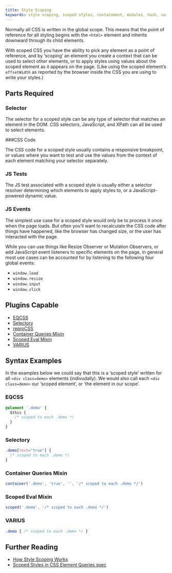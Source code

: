 ```yaml
---
title: Style Scoping
keywords: style scoping, scoped styles, containment, modules, hash, unique identifier, element queries
---
```


Normally all CSS is written in the global scope. This means that the point of reference for all styling begins with the `<html>` element and inherits downward through its child elements.

With scoped CSS you have the ability to pick any element as a point of reference, and by ‘scoping’ an element you create a context that can be used to select other elements, or to apply styles using values about the scoped element as it appears on the page. (Like using the scoped element’s `offsetWidth` as reported by the browser inside the CSS you are using to write your styles.)

## Parts Required

### Selector

The selector for a scoped style can be any type of selector that matches an element in the DOM. CSS selectors, JavaScript, and XPath can all be used to select elements.

###CSS Code

The CSS code for a scoped style usually contains a responsive breakpoint, or values where you want to test and use the values from the context of each element matching your selector separately.

### JS Tests

The JS test associated with a scoped style is usually either a selector resolver determining which elements to apply styles to, or a JavaScript-powered dynamic value.

### JS Events

The simplest use case for a scoped style would only be to process it once when the page loads. But often you’ll want to recalculate the CSS code after things have happened, like the browser has changed size, or the user has interacted with the page.

While you can use things like Resize Observer or Mutation Observers, or add JavaScript event listeners to specific elements on the page, in general most use cases can be accounted for by listening to the following four global events:

- `window.load`
- `window.resize`
- `window.input`
- `window.click`

## Plugins Capable

- [EQCSS](../plugins/eqcss.html)
- [Selectory](../plugins/selectory.html)
- [reproCSS](../plugins/reprocss.html)
- [Container Queries Mixin](../plugins/container-queries-mixin.html)
- [Scoped Eval Mixin](../plugins/scoped-eval-mixin.html)
- [VARIUS](../plugins/varius.html)

## Syntax Examples

In the examples below we could say that this is a ‘scoped style’ written for all `<div class=demo>` elements (indivudally). We would also call each `<div class=demo>` our ‘scoped element’, or ‘the element in our scope’.

### EQCSS

```css
@element '.demo' {
  $this {
    /* scoped to each .demo */
  }
}
```

### Selectory

```css
.demo[test="true"] {
  /* scoped to each .demo */
}
```

### Container Queries Mixin

```javascript
container('.demo', 'true', '', '/* scoped to each .demo */')
```

### Scoped Eval Mixin

```javascript
scoped('.demo', '/* scoped to each .demo */')
```

### VARIUS

```css
.demo { /* scoped to each .demo */ }
```

## Further Reading

- [How Style Scoping Works](https://codepen.io/tomhodgins/post/how-style-scoping-works-with-element-queries)
- [Scoped Styles in CSS Element Queries spec](https://tomhodgins.github.io/element-queries-spec/element-queries.html#scoped-styles)
